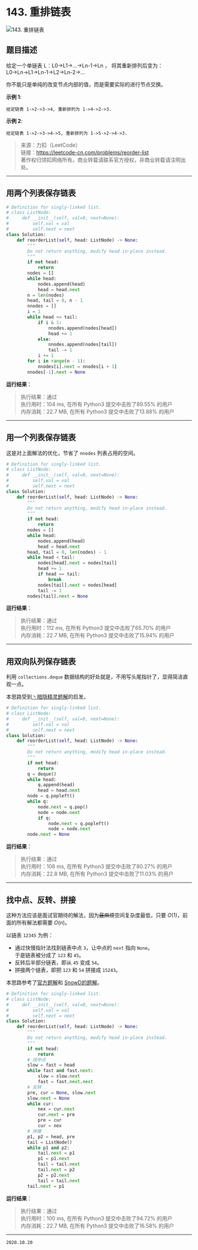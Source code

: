 # 143. 重排链表

![143. 重排链表](https://cdn.jsdelivr.net/gh/jpch89/PicBed/img/202010201112%20143.%20%E9%87%8D%E6%8E%92%E9%93%BE%E8%A1%A8%2000.png)

## 题目描述

给定一个单链表 L：L0→L1→…→Ln-1→Ln ，
将其重新排列后变为： L0→Ln→L1→Ln-1→L2→Ln-2→…

你不能只是单纯的改变节点内部的值，而是需要实际的进行节点交换。

**示例 1**:

```text
给定链表 1->2->3->4, 重新排列为 1->4->2->3.
```

**示例 2**:

```text
给定链表 1->2->3->4->5, 重新排列为 1->5->2->4->3.
```

> 来源：力扣（LeetCode）  
> 链接：<https://leetcode-cn.com/problems/reorder-list>  
> 著作权归领扣网络所有。商业转载请联系官方授权，非商业转载请注明出处。

---

## 用两个列表保存链表

```python
# Definition for singly-linked list.
# class ListNode:
#     def __init__(self, val=0, next=None):
#         self.val = val
#         self.next = next
class Solution:
    def reorderList(self, head: ListNode) -> None:
        """
        Do not return anything, modify head in-place instead.
        """
        if not head:
            return
        nodes = []
        while head:
            nodes.append(head)
            head = head.next
        n = len(nodes)
        head, tail = 0, n - 1
        nnodes = []
        i = 1
        while head <= tail:
            if i & 1:
                nnodes.append(nodes[head])
                head += 1
            else:
                nnodes.append(nodes[tail])
                tail -= 1
            i += 1
        for i in range(n - 1):
            nnodes[i].next = nnodes[i + 1]
        nnodes[-1].next = None
```

**运行结果**：

> 执行结果：通过  
> 执行用时：104 ms, 在所有 Python3 提交中击败了89.55% 的用户  
> 内存消耗：22.7 MB, 在所有 Python3 提交中击败了13.88% 的用户

---

## 用一个列表保存链表

这是对上面解法的优化，节省了 `nnodes` 列表占用的空间。

```python
# Definition for singly-linked list.
# class ListNode:
#     def __init__(self, val=0, next=None):
#         self.val = val
#         self.next = next
class Solution:
    def reorderList(self, head: ListNode) -> None:
        """
        Do not return anything, modify head in-place instead.
        """
        if not head:
            return
        nodes = []
        while head:
            nodes.append(head)
            head = head.next
        head, tail = 0, len(nodes) - 1
        while head < tail:
            nodes[head].next = nodes[tail]
            head += 1
            if head == tail:
                break
            nodes[tail].next = nodes[head]
            tail -= 1
        nodes[tail].next = None
```

**运行结果**：

> 执行结果：通过  
> 执行用时：112 ms, 在所有 Python3 提交中击败了65.70% 的用户  
> 内存消耗：22.7 MB, 在所有 Python3 提交中击败了15.94% 的用户

---

## 用双向队列保存链表

利用 `collections.deque` 数据结构的好处就是，不用写头尾指针了，显得简洁直观一点。

本思路受到[丶暗隐精灵题解](https://leetcode-cn.com/problems/reorder-list/solution/java-zhi-you-wo-yi-ge-ren-yong-shuang-xiang-dui-li/)的启发。

```python
# Definition for singly-linked list.
# class ListNode:
#     def __init__(self, val=0, next=None):
#         self.val = val
#         self.next = next
class Solution:
    def reorderList(self, head: ListNode) -> None:
        """
        Do not return anything, modify head in-place instead.
        """
        if not head:
            return
        q = deque()
        while head:
            q.append(head)
            head = head.next
        node = q.popleft()
        while q:
            node.next = q.pop()
            node = node.next
            if q:
                node.next = q.popleft()
                node = node.next
        node.next = None
```

**运行结果**：

> 执行结果：通过  
> 执行用时：108 ms, 在所有 Python3 提交中击败了80.27% 的用户  
> 内存消耗：22.8 MB, 在所有 Python3 提交中击败了11.03% 的用户

---

## 找中点、反转、拼接

这种方法应该是面试官期待的解法，因为~~最麻烦~~空间复杂度最低，只要 $O(1)$，前面的所有解法都需要 $O(n)$。

以链表 `12345` 为例：

- 通过快慢指针法找到链表中点 `3`，让中点的 `next` 指向 `None`。  
  于是链表被分成了 `123` 和 `45`。
- 反转后半部分链表，即从 `45` 变成 `54`。
- 拼接两个链表，即把 `123` 和 `54` 拼接成 `15243`。

本思路参考了[官方题解](https://leetcode-cn.com/problems/reorder-list/solution/zhong-pai-lian-biao-by-leetcode-solution/)和 [SnowD的题解](https://leetcode-cn.com/problems/reorder-list/solution/pythonjian-ji-dai-ma-qu-zhong-fan-zhuan-he-bing-by/)。

```python
# Definition for singly-linked list.
# class ListNode:
#     def __init__(self, val=0, next=None):
#         self.val = val
#         self.next = next
class Solution:
    def reorderList(self, head: ListNode) -> None:
        """
        Do not return anything, modify head in-place instead.
        """
        if not head:
            return
        # 找中点
        slow = fast = head
        while fast and fast.next:
            slow = slow.next
            fast = fast.next.next
        # 反转
        pre, cur = None, slow.next
        slow.next = None
        while cur:
            nex = cur.next
            cur.next = pre
            pre = cur
            cur = nex
        # 拼接
        p1, p2 = head, pre
        tail = ListNode()
        while p1 and p2:
            tail.next = p1
            p1 = p1.next
            tail = tail.next
            tail.next = p2
            p2 = p2.next
            tail = tail.next
        tail.next = p1
```

**运行结果**：

> 执行结果：通过  
> 执行用时：100 ms, 在所有 Python3 提交中击败了94.72% 的用户  
> 内存消耗：22.7 MB, 在所有 Python3 提交中击败了16.58% 的用户

---

`2020.10.20`
